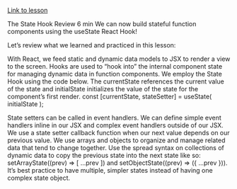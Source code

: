 [Link to lesson](https://www.codecademy.com/courses/react-101/lessons/the-state-hook/exercises/review)


The State Hook
Review
6 min
We can now build stateful function components using the useState React Hook!

Let’s review what we learned and practiced in this lesson:

With React, we feed static and dynamic data models to JSX to render a view to the screen.
Hooks are used to “hook into” the internal component state for managing dynamic data in function components.
We employ the State Hook using the code below. The currentState references the current value of the state and initialState initializes the value of the state for the component’s first render.
const [currentState, stateSetter] = useState( initialState );

State setters can be called in event handlers.
We can define simple event handlers inline in our JSX and complex event handlers outside of our JSX.
We use a state setter callback function when our next value depends on our previous value.
We use arrays and objects to organize and manage related data that tend to change together.
Use the spread syntax on collections of dynamic data to copy the previous state into the next state like so: setArrayState((prev) => [ ...prev ]) and setObjectState((prev) => ({ ...prev })).
It’s best practice to have multiple, simpler states instead of having one complex state object.
